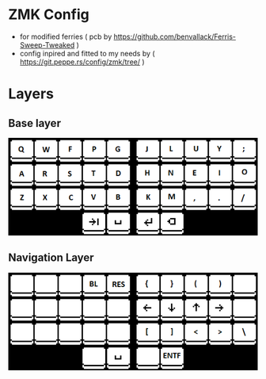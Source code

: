 # ZMK Config
- for modified ferries ( pcb by https://github.com/benvallack/Ferris-Sweep-Tweaked )
- config inpired and fitted to my needs by ( https://git.peppe.rs/config/zmk/tree/ )

# Layers

## Base layer
![Base layer](/pics/base.png "Base Layer")

## Navigation Layer
![Nav layer](/pics/nav.png "Navigation Layer")
